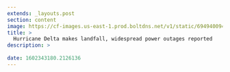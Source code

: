 ```yaml
--- 
extends: _layouts.post 
section: content 
image: https://cf-images.us-east-1.prod.boltdns.net/v1/static/694940094001/d469b8eb-fb2b-49d4-9e74-87ed4ac1ab2f/a3ded5bb-51ac-4654-ba9d-94469bdce1e4/1280x720/match/image.jpg 
title: > 
  Hurricane Delta makes landfall, widespread power outages reported 
description: > 
   
date: 1602343180.2126136 
--- 
```

